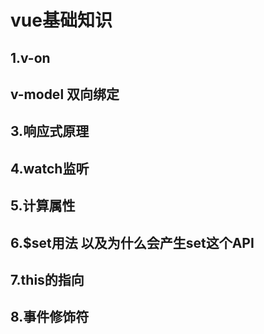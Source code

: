 # vue基础知识 
## 1.v-on
## v-model 双向绑定
## 3.响应式原理
## 4.watch监听
## 5.计算属性
## 6.$set用法 以及为什么会产生set这个API
## 7.this的指向
## 8.事件修饰符
